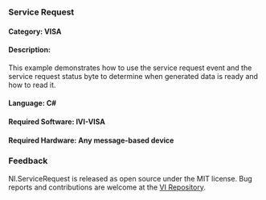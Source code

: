 ### Service Request

#### Category: VISA

#### Description:
This example demonstrates how to use the service request event and
the service request status byte to determine when generated data is ready
and how to read it.

#### Language: C#  

#### Required Software: IVI-VISA  

#### Required Hardware: Any message-based device

### Feedback

NI.ServiceRequest is released as open source under the MIT license.
Bug reports and contributions are welcome at the [VI Repository].

[VI Repository]: https://bitbucket.org/davidhary/dn.vi
